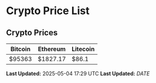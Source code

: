 # Crypto Price List

## Crypto Prices
| Bitcoin | Ethereum | Litecoin |
| ------- | -------- | -------- |
| $95363 | $1827.17 | $86.1 |
**Last Updated:** 2025-05-04 17:29 UTC
**Last Updated:** $DATE$

